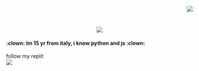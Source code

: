 <!--- P R O F I L E   V I E W S   C O U N T E R S --->


<img align="right" src="https://komarev.com/ghpvc/?username=zeroo-0&label=Profile%20views&color=0e75b6&style=flat"><br>


<!--- A N I M A T E D   T E X T --->

<h1 align="center">  
  <a href="https://git.io/typing-svg">
    <img src="https://readme-typing-svg.herokuapp.com?font=Poppins&size=40&pause=1000&color=ffffff&center=true&vCenter=true&width=435&height=50&lines=Zeroo+The+Rapist!"/>
  </a>
</h1>


<!--- A B O U T   M E --->

<h4 align="left">
    :clown: Im 15 yr from italy, i know python and js :clown:<br>
</h4>


<!--- Replit --->

<div align="left">
     follow my replit<br>
  </h4>
    <a href="https://replit.com/@antoniocrazy1" target="_blank"><img src="https://th.bing.com/th/id/R.b03c7f9603bf04185a51b54f6bb0a374?rik=KmxZvhC%2fbKG7Mw&pid=ImgRaw&r=0" target="_blank"></a>
</div>
